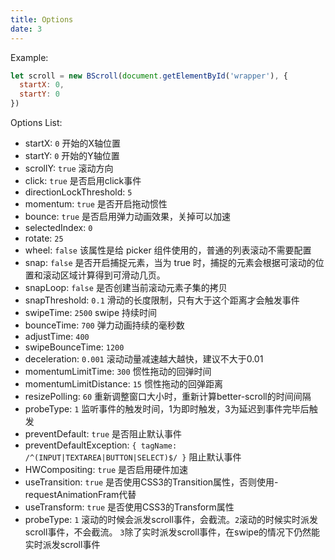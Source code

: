 ```yaml
---
title: Options
date: 3
---
```


Example:

```javascript
let scroll = new BScroll(document.getElementById('wrapper'), {
  startX: 0,
  startY: 0
})
```

Options List:

- startX: `0` 开始的X轴位置
- startY: `0` 开始的Y轴位置
- scrollY: `true` 滚动方向
- click: `true` 是否启用click事件
- directionLockThreshold: `5`
- momentum: `true` 是否开启拖动惯性
- bounce: `true` 是否启用弹力动画效果，关掉可以加速
- selectedIndex: `0` 
- rotate: `25` 
- wheel: `false` 该属性是给 picker 组件使用的，普通的列表滚动不需要配置
- snap: `false` 是否开启捕捉元素，当为 true 时，捕捉的元素会根据可滚动的位置和滚动区域计算得到可滑动几页。
- snapLoop: `false` 是否创建当前滚动元素子集的拷贝
- snapThreshold: `0.1` 滑动的长度限制，只有大于这个距离才会触发事件
- swipeTime: `2500` swipe 持续时间
- bounceTime: `700` 弹力动画持续的毫秒数
- adjustTime: `400`
- swipeBounceTime: `1200`
- deceleration: `0.001` 滚动动量减速越大越快，建议不大于0.01
- momentumLimitTime: `300` 惯性拖动的回弹时间
- momentumLimitDistance: `15` 惯性拖动的回弹距离
- resizePolling: `60` 重新调整窗口大小时，重新计算better-scroll的时间间隔
- probeType: `1` 监听事件的触发时间，1为即时触发，3为延迟到事件完毕后触发
- preventDefault: `true` 是否阻止默认事件
- preventDefaultException: `{ tagName: /^(INPUT|TEXTAREA|BUTTON|SELECT)$/ }` 阻止默认事件
- HWCompositing: `true` 是否启用硬件加速
- useTransition: `true` 是否使用CSS3的Transition属性，否则使用-requestAnimationFram代替
- useTransform: `true` 是否使用CSS3的Transform属性
- probeType: `1` 滚动的时候会派发scroll事件，会截流。`2`滚动的时候实时派发scroll事件，不会截流。 `3`除了实时派发scroll事件，在swipe的情况下仍然能实时派发scroll事件

